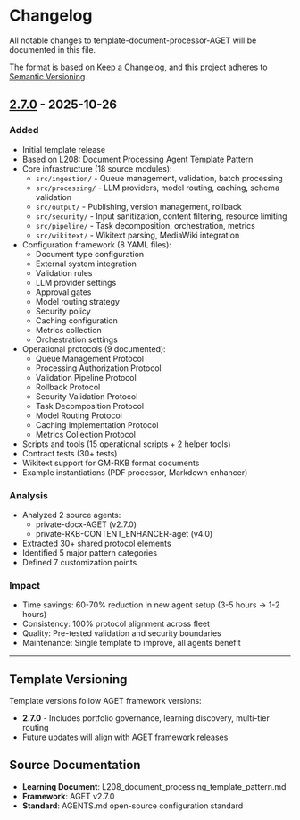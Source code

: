 # Changelog

All notable changes to template-document-processor-AGET will be documented in this file.

The format is based on [Keep a Changelog](https://keepachangelog.com/en/1.0.0/),
and this project adheres to [Semantic Versioning](https://semver.org/spec/v2.0.0.html).

## [2.7.0] - 2025-10-26

### Added
- Initial template release
- Based on L208: Document Processing Agent Template Pattern
- Core infrastructure (18 source modules):
  - `src/ingestion/` - Queue management, validation, batch processing
  - `src/processing/` - LLM providers, model routing, caching, schema validation
  - `src/output/` - Publishing, version management, rollback
  - `src/security/` - Input sanitization, content filtering, resource limiting
  - `src/pipeline/` - Task decomposition, orchestration, metrics
  - `src/wikitext/` - Wikitext parsing, MediaWiki integration
- Configuration framework (8 YAML files):
  - Document type configuration
  - External system integration
  - Validation rules
  - LLM provider settings
  - Approval gates
  - Model routing strategy
  - Security policy
  - Caching configuration
  - Metrics collection
  - Orchestration settings
- Operational protocols (9 documented):
  - Queue Management Protocol
  - Processing Authorization Protocol
  - Validation Pipeline Protocol
  - Rollback Protocol
  - Security Validation Protocol
  - Task Decomposition Protocol
  - Model Routing Protocol
  - Caching Implementation Protocol
  - Metrics Collection Protocol
- Scripts and tools (15 operational scripts + 2 helper tools)
- Contract tests (30+ tests)
- Wikitext support for GM-RKB format documents
- Example instantiations (PDF processor, Markdown enhancer)

### Analysis
- Analyzed 2 source agents:
  - private-docx-AGET (v2.7.0)
  - private-RKB-CONTENT_ENHANCER-aget (v4.0)
- Extracted 30+ shared protocol elements
- Identified 5 major pattern categories
- Defined 7 customization points

### Impact
- Time savings: 60-70% reduction in new agent setup (3-5 hours → 1-2 hours)
- Consistency: 100% protocol alignment across fleet
- Quality: Pre-tested validation and security boundaries
- Maintenance: Single template to improve, all agents benefit

---

## Template Versioning

Template versions follow AGET framework versions:
- **2.7.0** - Includes portfolio governance, learning discovery, multi-tier routing
- Future updates will align with AGET framework releases

## Source Documentation

- **Learning Document**: L208_document_processing_template_pattern.md
- **Framework**: AGET v2.7.0
- **Standard**: AGENTS.md open-source configuration standard

[2.7.0]: https://github.com/aget-framework/template-document-processor-AGET/releases/tag/v2.7.0

